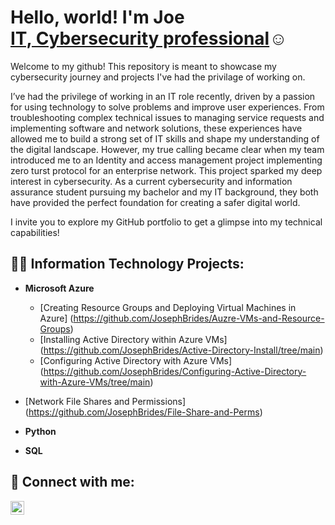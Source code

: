 <h1>Hello, world! I'm Joe <br/><a href="https://www.linkedin.com/in/josephbrides">IT, Cybersecurity professional</a>☺<a href="https://www.linkedin.com/in/josephbrides"></a> <a href="https://www.youtube.com/c/joshmadakor"></a></h1>

Welcome to my github! This repository is meant to showcase my cybersecurity journey and projects I've had the privilage of working on.

I’ve had the privilege of working in an IT role recently, driven by a passion for using technology to solve problems and improve user experiences. From troubleshooting complex technical issues to managing service requests and implementing software and network solutions, these experiences have allowed me to build a strong set of IT skills and shape my understanding of the digital landscape. However, my true calling became clear when my team introduced me to an Identity and access management project implementing zero turst protocol for an enterprise network. This project sparked my deep interest in cybersecurity. As a current cybersecurity and information assurance student pursuing my bachelor and my IT background, they both have provided the perfect foundation for creating a safer digital world.

I invite you to explore my GitHub portfolio to get a glimpse into my technical capabilities!


<h2>👨‍💻 Information Technology Projects:</h2>

- <b>Microsoft Azure</b>

  - [Creating Resource Groups and Deploying Virtual Machines in Azure] (https://github.com/JosephBrides/Auzre-VMs-and-Resource-Groups)
  - [Installing Active Directory within Azure VMs] (https://github.com/JosephBrides/Active-Directory-Install/tree/main)
   - [Configuring Active Directory with Azure VMs] (https://github.com/JosephBrides/Configuring-Active-Directory-with-Azure-VMs/tree/main)
 - [Network File Shares and Permissions] (https://github.com/JosephBrides/File-Share-and-Perms)

- <b>Python</b>

- <b>SQL</b>


<h2> 🤳 Connect with me:</h2>



[<img align="left" alt="josephbrides | LinkedIn" width="22px" src="https://cdn.jsdelivr.net/npm/simple-icons@v3/icons/linkedin.svg" />][linkedin]


[linkedin]: https://linkedin.com/in/josephbrides

<!--
**joshmadakor1/joshmadakor1** is a ✨ _special_ ✨ repository because its `README.md` (this file) appears on your GitHub profile.

Here are some ideas to get you started:

- 🔭 I’m currently working on ...


